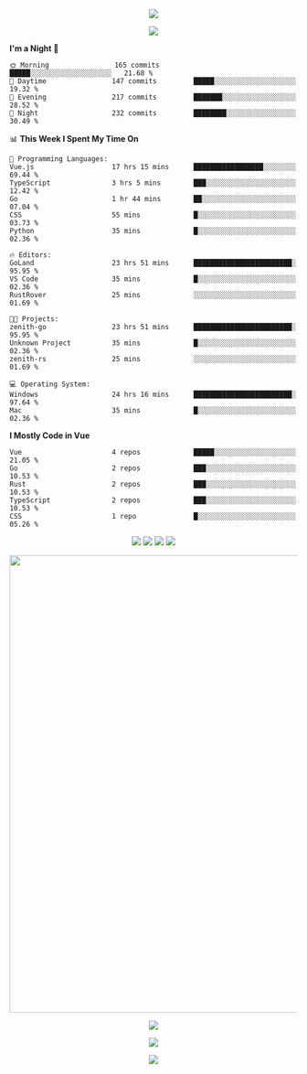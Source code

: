 <!-- https://github.com/kyechan99/capsule-render -->
<p align="center">
<img src="https://capsule-render.vercel.app/api?type=waving&color=timeGradient&height=300&&section=header&text=HELLO%20THERE!&fontSize=90&fontAlign=50&fontAlignY=30&desc=I%20am%20KinLeoapple!&descAlign=50&descSize=30&descAlignY=60&animation=twinkling" />
</p>

<!-- https://github.com/DenverCoder1/readme-typing-svg -->
<p align="center">
<img src="https://readme-typing-svg.demolab.com?font=Orbitron&size=25&pause=1000&center=true&vCenter=true&random=false&width=600&lines=I+am+super+obsessed+with+programming!;Well+...+Maybe+not+..." />
</p>

<!-- https://github.com/anmol098/waka-readme-stats -->
<!--START_SECTION:waka-->
**I'm a Night 🦉** 

```text
🌞 Morning                165 commits         █████░░░░░░░░░░░░░░░░░░░░   21.68 % 
🌆 Daytime                147 commits         █████░░░░░░░░░░░░░░░░░░░░   19.32 % 
🌃 Evening                217 commits         ███████░░░░░░░░░░░░░░░░░░   28.52 % 
🌙 Night                  232 commits         ████████░░░░░░░░░░░░░░░░░   30.49 % 
```


📊 **This Week I Spent My Time On** 

```text
💬 Programming Languages: 
Vue.js                   17 hrs 15 mins      █████████████████░░░░░░░░   69.44 % 
TypeScript               3 hrs 5 mins        ███░░░░░░░░░░░░░░░░░░░░░░   12.42 % 
Go                       1 hr 44 mins        ██░░░░░░░░░░░░░░░░░░░░░░░   07.04 % 
CSS                      55 mins             █░░░░░░░░░░░░░░░░░░░░░░░░   03.73 % 
Python                   35 mins             █░░░░░░░░░░░░░░░░░░░░░░░░   02.36 % 

🔥 Editors: 
GoLand                   23 hrs 51 mins      ████████████████████████░   95.95 % 
VS Code                  35 mins             █░░░░░░░░░░░░░░░░░░░░░░░░   02.36 % 
RustRover                25 mins             ░░░░░░░░░░░░░░░░░░░░░░░░░   01.69 % 

🐱‍💻 Projects: 
zenith-go                23 hrs 51 mins      ████████████████████████░   95.95 % 
Unknown Project          35 mins             █░░░░░░░░░░░░░░░░░░░░░░░░   02.36 % 
zenith-rs                25 mins             ░░░░░░░░░░░░░░░░░░░░░░░░░   01.69 % 

💻 Operating System: 
Windows                  24 hrs 16 mins      ████████████████████████░   97.64 % 
Mac                      35 mins             █░░░░░░░░░░░░░░░░░░░░░░░░   02.36 % 
```

**I Mostly Code in Vue** 

```text
Vue                      4 repos             █████░░░░░░░░░░░░░░░░░░░░   21.05 % 
Go                       2 repos             ███░░░░░░░░░░░░░░░░░░░░░░   10.53 % 
Rust                     2 repos             ███░░░░░░░░░░░░░░░░░░░░░░   10.53 % 
TypeScript               2 repos             ███░░░░░░░░░░░░░░░░░░░░░░   10.53 % 
CSS                      1 repo              █░░░░░░░░░░░░░░░░░░░░░░░░   05.26 % 
```




<!--END_SECTION:waka-->

<!-- https://github.com/badges/shields -->
<p align="center">
<a href="https://github.com/KinLeoapple"><img src="https://img.shields.io/badge/GitHub-KinLeoapple-blue?logo=github" /></a>
<a href="https://space.bilibili.com/77531961"><img src="https://img.shields.io/badge/哔哩哔哩-巷陌雨季-pink?logo=bilibili" /></a>
<img src="https://img.shields.io/badge/QQ-996711203-green?logo=tencentqq" />
<!-- https://github.com/antonkomarev/github-profile-views-counter -->
<img src="https://komarev.com/ghpvc/?username=KinLeoapple&abbreviated=true&color=yellow" />
</p>

<!-- https://github.com/Ashutosh00710/github-readme-activity-graph -->
<p align="center">
  <img width="800" src="https://github-readme-activity-graph.vercel.app/graph?username=Kinleoapple&theme=github-compact&hide_border=true&area=true" />
</p>

<p align="center">
<img align="center" src="https://github-readme-stats.vercel.app/api/top-langs/?username=Kinleoapple&theme=transparent&hide_border=true&layout=donut-vertical&langs_count=6" />
</p>

<p align="center">
  <a href="https://skillicons.dev">
    <img src="https://skillicons.dev/icons?i=electron,flutter,go,html,java,js,kotlin,ktor,mongodb,py,react,vue,spring,sqlite,mysql" />
  </a>
</p>

<!-- https://github.com/kyechan99/capsule-render -->
<p align="center">
<img src="https://capsule-render.vercel.app/api?type=waving&color=timeGradient&height=300&&section=footer&text=THE%20END!&fontSize=90&fontAlign=50&fontAlignY=70&desc=Enjoy%20your%20journey%20of%20coding!&descAlign=50&descSize=30&descAlignY=40&animation=twinkling" />
</p>
